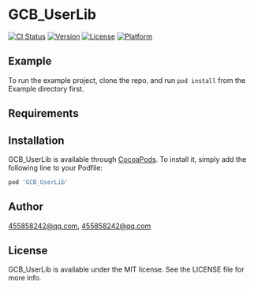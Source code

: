 # GCB_UserLib

[![CI Status](https://img.shields.io/travis/455858242@qq.com/GCB_UserLib.svg?style=flat)](https://travis-ci.org/455858242@qq.com/GCB_UserLib)
[![Version](https://img.shields.io/cocoapods/v/GCB_UserLib.svg?style=flat)](https://cocoapods.org/pods/GCB_UserLib)
[![License](https://img.shields.io/cocoapods/l/GCB_UserLib.svg?style=flat)](https://cocoapods.org/pods/GCB_UserLib)
[![Platform](https://img.shields.io/cocoapods/p/GCB_UserLib.svg?style=flat)](https://cocoapods.org/pods/GCB_UserLib)

## Example

To run the example project, clone the repo, and run `pod install` from the Example directory first.

## Requirements

## Installation

GCB_UserLib is available through [CocoaPods](https://cocoapods.org). To install
it, simply add the following line to your Podfile:

```ruby
pod 'GCB_UserLib'
```

## Author

455858242@qq.com, 455858242@qq.com

## License

GCB_UserLib is available under the MIT license. See the LICENSE file for more info.
